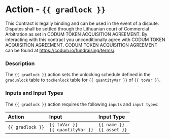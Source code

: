 # Action - `{{ gradlock }}`

This Contract is legally binding and can be used in the event of a dispute.
Disputes shall be settled through the Lithuanian court of Commercial Arbitration as set in CODUM TOKEN ACQUISITION AGREEMENT.
By interacting with this contract you unconditionally agree with CODUM TOKEN ACQUISITION AGREEMENT. 
CODUM TOKEN ACQUISITION AGREEMENT can be found at https://codum.io/fundraising/terms/.

### Description

The `{{ gradlock }}` action sets the unlocking schedule defined in the `gradunlock` table to `tockenlock` table for `{{ quantityVar }}` of `{{ toVar }}`.

### Inputs and Input Types

The `{{ gradlock }}` action requires the following `inputs` and `input types`:

| Action | Input | Input Type |
|:--|:--|:--|
| `{{ gradlock }}` | `{{ toVar }}`<br/>`{{ quantityVar }}` | `{{ name }}`<br/>`{{ asset }}` |
